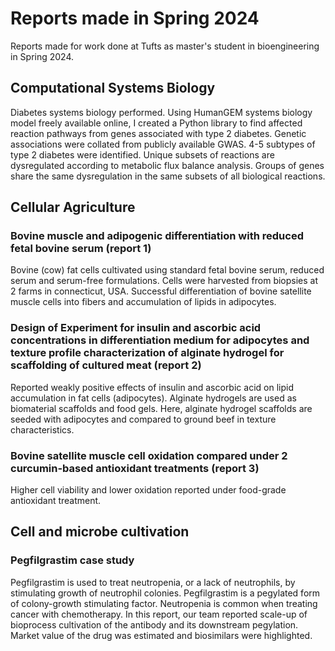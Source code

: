 # Reports made in Spring 2024
Reports made for work done at Tufts as master's student in bioengineering in Spring 2024.

## Computational Systems Biology
Diabetes systems biology performed. Using HumanGEM systems biology model freely available online, I created a Python library to find affected reaction pathways from genes associated with type 2 diabetes. Genetic associations were collated from publicly available GWAS. 4-5 subtypes of type 2 diabetes were identified. Unique subsets of reactions are dysregulated according to metabolic flux balance analysis. Groups of genes share the same dysregulation in the same subsets of all biological reactions.

## Cellular Agriculture
### Bovine muscle and adipogenic differentiation with reduced fetal bovine serum (report 1)
Bovine (cow) fat cells cultivated using standard fetal bovine serum, reduced serum and serum-free formulations. Cells were harvested from biopsies at 2 farms in connecticut, USA. Successful differentiation of bovine satellite muscle cells into fibers and accumulation of lipids in adipocytes.

### Design of Experiment for insulin and ascorbic acid concentrations in differentiation medium for adipocytes and texture profile characterization of alginate hydrogel for scaffolding of cultured meat (report 2)
Reported weakly positive effects of insulin and ascorbic acid on lipid accumulation in fat cells (adipocytes). Alginate hydrogels are used as biomaterial scaffolds and food gels. Here, alginate hydrogel scaffolds are seeded with adipocytes and compared to ground beef in texture characteristics.

### Bovine satellite muscle cell oxidation compared under 2 curcumin-based antioxidant treatments (report 3)
Higher cell viability and lower oxidation reported under food-grade antioxidant treatment.

## Cell and microbe cultivation
### Pegfilgrastim case study
Pegfilgrastim is used to treat neutropenia, or a lack of neutrophils, by stimulating growth of neutrophil colonies. Pegfilgrastim is a pegylated form of colony-growth stimulating factor. Neutropenia is common when treating cancer with chemotherapy. In this report, our team reported scale-up of bioprocess cultivation of the antibody and its downstream pegylation. Market value of the drug was estimated and biosimilars were highlighted.
